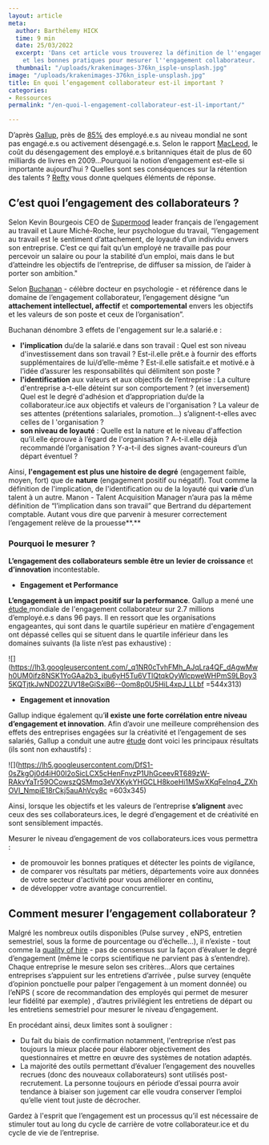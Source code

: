 ```yaml
---
layout: article
meta:
  author: Barthélemy HICK
  time: 9 min
  date: 25/03/2022
  excerpt: 'Dans cet article vous trouverez la définition de l''engagement collaborateur
    et les bonnes pratiques pour mesurer l''engagement collaborateur. '
  thumbnail: "/uploads/krakenimages-376kn_isple-unsplash.jpg"
image: "/uploads/krakenimages-376kn_isple-unsplash.jpg"
title: En quoi l’engagement collaborateur est-il important ?
categories:
- Ressources
permalink: "/en-quoi-l-engagement-collaborateur-est-il-important/"

---
```

D’après [Gallup](https://www.gallup.com/home.aspx), près de [85%](https://www.gallup.com/workplace/285674/improve-employee-engagement-workplace.aspx) des employé.e.s au niveau mondial ne sont pas engagé.e.s ou activement désengagé.e.s. Selon le rapport [MacLeod](https://engageforsuccess.org/engaging-for-success/), le coût du désengagement des employé.e.s britanniques était de plus de 60 milliards de livres en 2009...Pourquoi la notion d’engagement est-elle si importante aujourd’hui ? Quelles sont ses conséquences sur la rétention des talents ? [Refty](https://refty.co/) vous donne quelques éléments de réponse.

## **C’est quoi l’engagement des collaborateurs ?**

Selon Kevin Bourgeois CEO de [Supermood](https://www.supermood.com/) leader français de l’engagement au travail et Laure Miché-Roche, leur psychologue du travail, “l’engagement au travail est le sentiment d’attachement, de loyauté d’un individu envers son entreprise. C’est ce qui fait qu’un employé ne travaille pas pour percevoir un salaire ou pour la stabilité d’un emploi, mais dans le but d’atteindre les objectifs de l’entreprise, de diffuser sa mission, de l’aider à porter son ambition."

Selon [Buchanan](https://www.researchgate.net/publication/239640787_Building_Organizational_Commitment_The_Socialization_of_Managers_in_Work_Organizations) - célèbre docteur en psychologie - et référence dans le domaine de l’engagement collaborateur, l’engagement désigne “un **attachement intellectuel, affectif** et **comportemental** envers les objectifs et les valeurs de son poste et ceux de l’organisation”.

Buchanan dénombre 3 effets de l'engagement sur le.a salarié.e :

* **l'implication** du/de la salarié.e dans son travail : Quel est son niveau d'investissement dans son travail ? Est-il.elle prêt.e à fournir des efforts supplémentaires de lui/d’elle-même ? Est-il.elle satisfait.e et motivé.e à l’idée d’assurer les responsabilités qui délimitent son poste ?
* **l'identification** aux valeurs et aux objectifs de l’entreprise : La culture d'entreprise a-t-elle déteint sur son comportement ? (et inversement) Quel est le degré d'adhésion et d’appropriation du/de la collaborateur.ice aux objectifs et valeurs de l'organisation ? La valeur de ses attentes (prétentions salariales, promotion…) s’alignent-t-elles avec celles de l 'organisation ?
* **son niveau de loyauté** : Quelle est la nature et le niveau d'affection qu’il.elle éprouve à l’égard de l'organisation ? A-t-il.elle déjà recommandé l’organisation ? Y-a-t-il des signes avant-coureurs d’un départ éventuel ?

Ainsi, **l'engagement est plus une histoire de degré** (engagement faible, moyen, fort) que de **nature** (engagement positif ou négatif). Tout comme la définition de l'implication, de l'identification ou de la loyauté qui **varie** d’un talent à un autre. Manon - Talent Acquisition Manager n’aura pas la même définition de “l’implication dans son travail” que Bertrand du département comptable. Autant vous dire que parvenir à mesurer correctement l’engagement relève de la prouesse**.**

### **Pourquoi le mesurer ?** 

**L’engagement des collaborateurs semble être un** **levier de croissance** et **d’innovation** incontestable.

* **Engagement et Performance**

**L’engagement à un impact positif sur la performance**. Gallup a mené une [étude ](https://news.gallup.com/businessjournal/27145/innovation-equation.aspx)mondiale de l'engagement collaborateur sur 2.7 millions d’employé.e.s dans 96 pays. Il en ressort que les organisations engageantes, qui sont dans le quartile supérieur en matière d'engagement ont dépassé celles qui se situent dans le quartile inférieur dans les domaines suivants (la liste n’est pas exhaustive) :

![](https://lh3.googleusercontent.com/_q1NR0cTvhFMh_AJqLra4QF_dAgwMwh0UM0ifz8NSK1YoGAa2b3_jbu6yH5Tu6VTlQtqkOyWlcpweWHPmS9LBoy35KQTjtkJwND02ZUV18eGiSxiB6--0om8p0U5HiL4xpJ_LLbf =544x313)

* **Engagement et innovation** 

Gallup indique également qu’**il existe une forte corrélation entre niveau d’engagement et innovation**. Afin d’avoir une meilleure compréhension des effets des entreprises engagées sur la créativité et l’engagement de ses salariés, Gallup a conduit une autre [étude](https://news.gallup.com/businessjournal/27145/innovation-equation.aspx) dont voici les principaux résultats (ils sont non exhaustifs) :

![](https://lh5.googleusercontent.com/DfS1-0sZkgOj0d4iH00I2oSicLCX5cHenFnvzP1UhGceevRT689zW-RAkvYaTr59OCowszQSMmq3eVXKykYHGCLH8koeHi1MSwXKqFeInq4_ZXhOVI_NmpiE18rCkj5auAhVcy8c =603x345)

Ainsi, lorsque les objectifs et les valeurs de l’entreprise **s’alignent** avec ceux des ses collaborateurs.ices, le degré d’engagement et de créativité en sont sensiblement impactés.

Mesurer le niveau d’engagement de vos collaborateurs.ices vous permettra : 

* de promouvoir les bonnes pratiques et détecter les points de vigilance,
* de comparer vos résultats par métiers, départements voire aux données de votre secteur d'activité pour vous améliorer en continu,
* de développer votre avantage concurrentiel.

## **Comment mesurer l’engagement collaborateur ?**

Malgré les nombreux outils disponibles (Pulse survey , eNPS, entretien semestriel, sous la forme de pourcentage ou d’échelle…), il n’existe - tout comme la [quality of hire](https://docs.google.com/document/d/1QX0dvImQFTkaC0k70MRDbxOQIPSRugwGLJQu9ReRCqc/edit) - pas de consensus sur la façon d’évaluer le degré d’engagement (même le corps scientifique ne parvient pas à s’entendre). Chaque entreprise le mesure selon ses critères...Alors que certaines entreprises s’appuient sur les entretiens d’arrivée , pulse survey (enquête d’opinion ponctuelle pour palper l’engagement à un moment donnée) ou l’eNPS ( score de recommandation des employés qui permet de mesurer leur fidélité par exemple) , d’autres privilégient les entretiens de départ ou les entretiens semestriel pour mesurer le niveau d’engagement.

En procédant ainsi, deux limites sont à souligner :

* Du fait du biais de confirmation notamment, l'entreprise n’est pas toujours la mieux placée pour élaborer objectivement des questionnaires et mettre en œuvre des systèmes de notation adaptés.
* La majorité des outils permettant d’évaluer l’engagement des nouvelles recrues (donc des nouveaux collaborateurs) sont utilisés post-recrutement. La personne toujours en période d’essai pourra avoir tendance à biaiser son jugement car elle voudra conserver l’emploi qu’elle vient tout juste de décrocher.

Gardez à l'esprit que l’engagement est un processus qu’il est nécessaire de stimuler tout au long du cycle de carrière de votre collaborateur.ice et du cycle de vie de l’entreprise.
